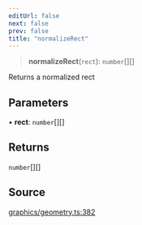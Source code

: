 ```yaml
---
editUrl: false
next: false
prev: false
title: "normalizeRect"
---
```


> **normalizeRect**(`rect`): `number`[][]

Returns a normalized rect

## Parameters

• **rect**: `number`[][]

## Returns

`number`[][]

## Source

[graphics/geometry.ts:382](https://github.com/dgmjs/dgmjs/blob/main/packages/core/src/graphics/geometry.ts#L382)
